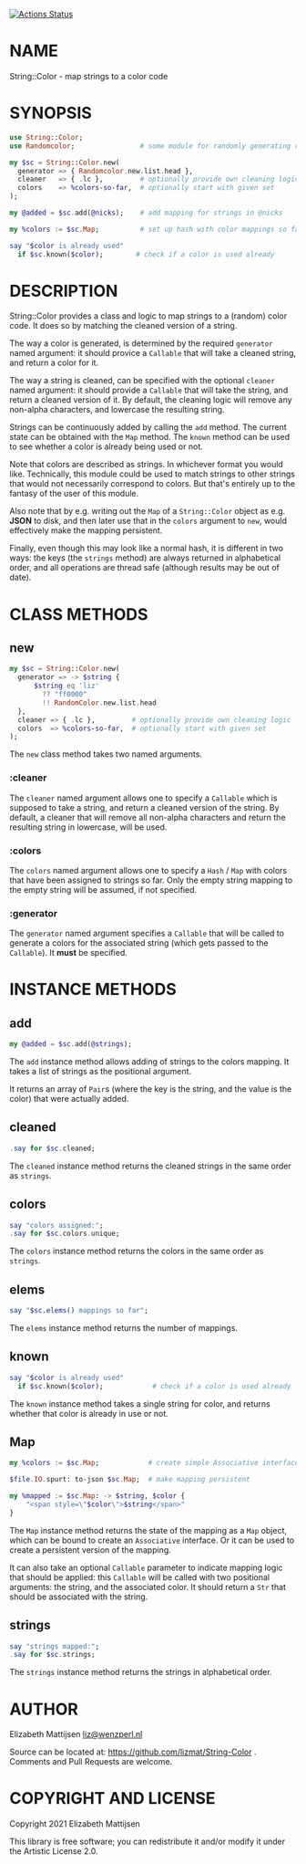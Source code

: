 [![Actions Status](https://github.com/lizmat/String-Color/workflows/test/badge.svg)](https://github.com/lizmat/String-Color/actions)

NAME
====

String::Color - map strings to a color code

SYNOPSIS
========

```raku
use String::Color;
use Randomcolor;                # some module for randomly generating colors

my $sc = String::Color.new(
  generator => { Randomcolor.new.list.head },
  cleaner   => { .lc },         # optionally provide own cleaning logic
  colors    => %colors-so-far,  # optionally start with given set
);

my @added = $sc.add(@nicks);    # add mapping for strings in @nicks

my %colors := $sc.Map;          # set up hash with color mappings so far

say "$color is already used"
  if $sc.known($color);        # check if a color is used already
```

DESCRIPTION
===========

String::Color provides a class and logic to map strings to a (random) color code. It does so by matching the cleaned version of a string.

The way a color is generated, is determined by the required `generator` named argument: it should provice a `Callable` that will take a cleaned string, and return a color for it.

The way a string is cleaned, can be specified with the optional `cleaner` named argument: it should provide a `Callable` that will take the string, and return a cleaned version of it. By default, the cleaning logic will remove any non-alpha characters, and lowercase the resulting string.

Strings can be continuously added by calling the `add` method. The current state can be obtained with the `Map` method. The `known` method can be used to see whether a color is already being used or not.

Note that colors are described as strings. In whichever format you would like. Technically, this module could be used to match strings to other strings that would not necessarily correspond to colors. But that's entirely up to the fantasy of the user of this module.

Also note that by e.g. writing out the `Map` of a `String::Color` object as e.g. **JSON** to disk, and then later use that in the `colors` argument to `new`, would effectively make the mapping persistent.

Finally, even though this may look like a normal hash, it is different in two ways: the keys (the `strings` method) are always returned in alphabetical order, and all operations are thread safe (although results may be out of date).

CLASS METHODS
=============

new
---

```raku
my $sc = String::Color.new(
  generator => -> $string {
      $string eq 'liz'
        ?? "ff0000"
        !! RandomColor.new.list.head
  },
  cleaner => { .lc },         # optionally provide own cleaning logic
  colors  => %colors-so-far,  # optionally start with given set
);
```

The `new` class method takes two named arguments.

### :cleaner

The `cleaner` named argument allows one to specify a `Callable` which is supposed to take a string, and return a cleaned version of the string. By default, a cleaner that will remove all non-alpha characters and return the resulting string in lowercase, will be used.

### :colors

The `colors` named argument allows one to specify a `Hash` / `Map` with colors that have been assigned to strings so far. Only the empty string mapping to the empty string will be assumed, if not specified.

### :generator

The `generator` named argument specifies a `Callable` that will be called to generate a colors for the associated string (which gets passed to the `Callable`). It **must** be specified.

INSTANCE METHODS
================

add
---

```raku
my @added = $sc.add(@strings);
```

The `add` instance method allows adding of strings to the colors mapping. It takes a list of strings as the positional argument.

It returns an array of `Pair`s (where the key is the string, and the value is the color) that were actually added.

cleaned
-------

```raku
.say for $sc.cleaned;
```

The `cleaned` instance method returns the cleaned strings in the same order as `strings`.

colors
------

```raku
say "colors assigned:";
.say for $sc.colors.unique;
```

The `colors` instance method returns the colors in the same order as `strings`.

elems
-----

```raku
say "$sc.elems() mappings so far";
```

The `elems` instance method returns the number of mappings.

known
-----

```raku
say "$color is already used"
  if $sc.known($color);            # check if a color is used already
```

The `known` instance method takes a single string for color, and returns whether that color is already in use or not.

Map
---

```raku
my %colors := $sc.Map;            # create simple Associative interface

$file.IO.spurt: to-json $sc.Map;  # make mapping persistent

my %mapped := $sc.Map: -> $string, $color {
    "<span style=\"$color\">$string</span>"
}
```

The `Map` instance method returns the state of the mapping as a `Map` object, which can be bound to create an `Associative` interface. Or it can be used to create a persistent version of the mapping.

It can also take an optional `Callable` parameter to indicate mapping logic that should be applied: this `Callable` will be called with two positional arguments: the string, and the associated color. It should return a `Str` that should be associated with the string.

strings
-------

```raku
say "strings mapped:";
.say for $sc.strings;
```

The `strings` instance method returns the strings in alphabetical order.

AUTHOR
======

Elizabeth Mattijsen <liz@wenzperl.nl>

Source can be located at: https://github.com/lizmat/String-Color . Comments and Pull Requests are welcome.

COPYRIGHT AND LICENSE
=====================

Copyright 2021 Elizabeth Mattijsen

This library is free software; you can redistribute it and/or modify it under the Artistic License 2.0.

